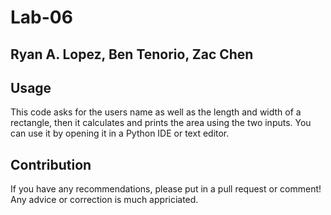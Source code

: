 # Lab-06
## Ryan A. Lopez, Ben Tenorio, Zac Chen

## Usage
This code asks for the users name as well as the length and width of a rectangle, then it calculates and prints the area using the two inputs. You can use it by opening it in a Python IDE or text editor.

## Contribution
If you have any recommendations, please put in a pull request or comment! Any advice or correction is much appriciated.


